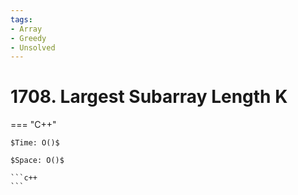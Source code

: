 ```yaml
---
tags:
- Array
- Greedy
- Unsolved
---
```



# 1708. Largest Subarray Length K

=== "C++"

    $Time: O()$

    $Space: O()$

    ```c++
    ```